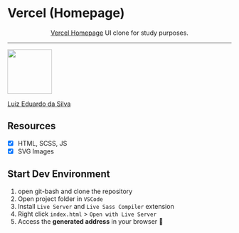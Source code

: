 <h1>
Vercel (Homepage)
</h1>

<p align="center"><a href="https://vercel.com">Vercel Homepage</a> UI clone for study purposes.</p>

<hr>

[<img src="https://avatars.githubusercontent.com/u/71404614?s=400&u=ead15af3b57746b10975dcac0cbda0e8c5bcb924&v=4" width="100px;"/>](https://github.com/onlyLuiz)

[Luiz Eduardo da Silva](https://github.com/onlyLuiz)

## Resources

- [x] HTML, SCSS, JS
- [x] SVG Images

## Start Dev Environment
1. open git-bash and clone the repository
2.  Open project folder in `VSCode`
3.  Install `Live Server` and `Live Sass Compiler` extension
4.  Right click `index.html` > `Open with Live Server`
5.  Access the **generated address** in your browser 🚀
